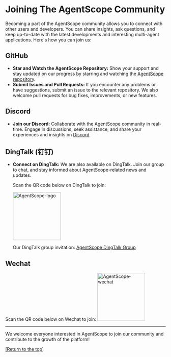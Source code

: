 # Joining The AgentScope Community

Becoming a part of the AgentScope community allows you to connect with other users and developers. You can share insights, ask questions, and keep up-to-date with the latest developments and interesting multi-agent applications. Here's how you can join us:

## GitHub

- **Star and Watch the AgentScope Repository:** Show your support and stay updated on our progress by starring and watching the [AgentScope repository](https://github.com/alibaba/AgentScope).
- **Submit Issues and Pull Requests:** If you encounter any problems or have suggestions, submit an issue to the relevant repository. We also welcome pull requests for bug fixes, improvements, or new features.

## Discord

- **Join our Discord:** Collaborate with the AgentScope community in real-time. Engage in discussions, seek assistance, and share your experiences and insights on [Discord](https://discord.gg/Fwg5hZ2S).

## DingTalk (钉钉)

- **Connect on DingTalk:** We are also available on DingTalk. Join our group to chat, and stay informed about AgentScope-related news and updates.

  Scan the QR code below on DingTalk to join:

  <img width="150" src="https://img.alicdn.com/imgextra/i2/O1CN01tuJ5971OmAqNg9cOw_!!6000000001747-0-tps-444-460.jpg" alt="AgentScope-logo">

  Our DingTalk group invitation: [AgentScope DingTalk Group](https://qr.dingtalk.com/action/joingroup?code=v1,k1,20IUyRX5XZQ2vWjKDsjvI9dhcXjGZi3bq1pFfDZINCM=&_dt_no_comment=1&origin=11)

## Wechat
Scan the QR code below on Wechat to join:  <img width="150" src="https://img.alicdn.com/imgextra/i3/O1CN01UyfWfx1CYBM3WqlBy_!!6000000000092-2-tps-400-400.png" alt="AgentScope-wechat">

---

We welcome everyone interested in AgentScope to join our community and contribute to the growth of the platform!



[[Return to the top]](#joining-the-agentscope-community)

